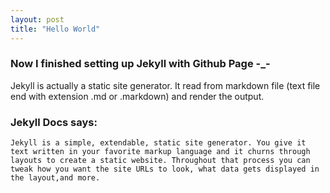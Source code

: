 ```yaml
---
layout: post
title: "Hello World"
---
```


### Now I finished setting up Jekyll with Github Page -_-
Jekyll is actually a static site generator.
It read from markdown file (text file end with extension .md or .markdown)
and render the output.

### Jekyll Docs says:

```
Jekyll is a simple, extendable, static site generator. You give it text written in your favorite markup language and it churns through layouts to create a static website. Throughout that process you can tweak how you want the site URLs to look, what data gets displayed in the layout,and more.
```
